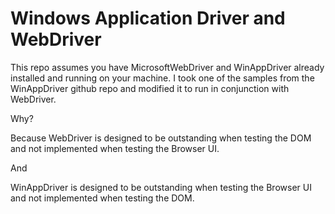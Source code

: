 # Windows Application Driver and WebDriver 

This repo assumes you have MicrosoftWebDriver and WinAppDriver already installed and running on your machine. I took one of the samples from the WinAppDriver github repo and modified it to run in conjunction with WebDriver.

Why?

Because WebDriver is designed to be outstanding when testing the DOM and not implemented when testing the Browser UI.

And 

WinAppDriver is designed to be outstanding when testing the Browser UI and not implemented when testing the DOM.
